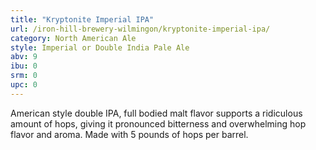 ```yaml
---
title: "Kryptonite Imperial IPA"
url: /iron-hill-brewery-wilmingon/kryptonite-imperial-ipa/
category: North American Ale
style: Imperial or Double India Pale Ale
abv: 9
ibu: 0
srm: 0
upc: 0
---
```

American style double IPA, full bodied malt flavor supports a ridiculous amount of hops, giving it pronounced bitterness and overwhelming hop flavor and aroma. Made with 5 pounds of hops per barrel.
